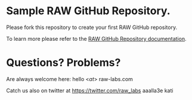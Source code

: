 # Sample RAW GitHub Repository.

Please fork this repository to create your first RAW GitHub repository.

To learn more please refer to the [RAW GitHub Repository documentation](https://docs.raw-labs.com/docs/github/).

# Questions? Problems? 

Are always welcome here: hello <_at_> raw-labs.com

Catch us also on twitter at https://twitter.com/raw_labs
aaalla3e kati
